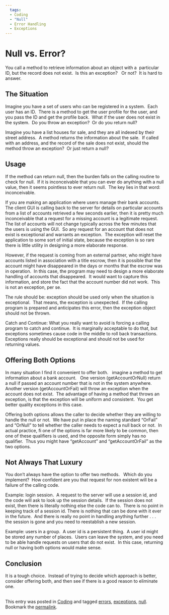 ```yaml
---
  tags:
  - Coding
  - "Null"
  - Error Handling
  - Exceptions
---
```

#  Null vs. Error?

You call a method to retrieve information about an object with a  particular ID, but the record does not exist.  Is this an exception?   Or not?  It is hard to answer.

## The Situation

Imagine you have a set of users who can be registered in a system.  Each user has an ID.  There is a method to get the user profile for the user, and you pass the ID and get the profile back.  What if the user does not exist in the system.  Do you throw an exception?  Or do you return null? 

Imagine you have a list houses for sale, and they are all indexed by their street address.  A method returns the information about the sale.  If called with an address, and the record of the sale does not exist, should the method throw an exception?  Or just return a null?

## Usage

If the method can return null, then the burden falls on the calling routine to check for null.  If it is inconceivable that you can ever do anything with a null value, then it seems pointless to ever return null.  The key lies in that word: inconceivable. 

If you are making an application where users manage their bank accounts.  The client GUI is calling back to the server for details on particular accounts from a list of accounts retrieved a few seconds earlier, then it is pretty much inconceivable that a request for a missing account is a legitimate request.  The list of accounts will not change typically across the few minutes that the users is using the GUI.  So any request for an account that does not exist is exceptional and warrants an exception.  The exception will reset the application to some sort of initial state, because the exception is so rare there is little utility in designing a more elaborate response. 

However, if the request is coming from an external partner, who might have accounts listed in association with a title escrow, then it is possible that the account might have disappeared in the days or months that the escrow was in operation.  In this case, the program may need to design a more elaborate handling of accounts that disappeared.  It would want to capture this information, and store the fact that the account number did not work.  This is not an exception, per se. 

The rule should be: exception should be used only when the situation is exceptional.  That means, the exception is unexpected.  If the calling program is prepared and anticipates this error, then the exception object should not be thrown. 

Catch and Continue: What you really want to avoid is forcing a calling program to catch and continue.  It is marginally acceptable to do that, but exceptions sometimes cause code in the middle to roll back transactions.  Exceptions really should be exceptional and should not be used for returning values.

## Offering Both Options

In many situation I find it convenient to offer both.   imagine a method to get information about a bank account.   One version (getAccountOrNull) return a null if passed an account number that is not in the system anywhere. Another version (getAccountOrFail) will throw an exception when the account does not exist.  The advantage of having a method that throws an exception, is that the exception will be uniform and consistent.  You get better quality exceptions in this case. 

Offering both options allows the caller to decide whether they are willing to handle the null or not.  We have put in place the naming standard “OrFail” and “OrNull” to tell whether the caller needs to expect a null back or not.  In actual practice, fi one of the options is far more likely to be common, then one of these qualifiers is used, and the opposite form simply has no qualifier.  Thus you might have “getAccount” and “getAccountOrFail” as the two options.

## Not Always That Luxury

You don’t always have the option to offer two methods.   Which do you implement?  How confident are you that request for non existent will be a failure of the calling code. 

Example: login session.  A request to the server will use a session id, and the code will ask to look up the session details.  If the session does not exist, then there is literally nothing else the code can to.  There is no point in keeping track of a session id. There is nothing that can be done with it ever in the future.  And there is really no point in handling anything further . . . the session is gone and you need to reestablish a new session. 

Example: users in a group.  A user id is a persistent thing.  A user id might be stored any number of places.  Users can leave the system, and you need to be able handle requests on users that do not exist.  In this case, returning null or having both options would make sense.

## Conclusion

It is a tough choice.  Instead of trying to decide which approach is better, consider offering both, and then see if there is a good reason to eliminate one.  
 

This entry was posted in [Coding](https://agiletribe.purplehillsbooks.com/category/coding/) and tagged [errors](https://agiletribe.purplehillsbooks.com/tag/errors/), [exceptions](https://agiletribe.purplehillsbooks.com/tag/exceptions/), [null](https://agiletribe.purplehillsbooks.com/tag/null/). Bookmark the [permalink](https://agiletribe.purplehillsbooks.com/2017/06/29/is-non-existence-an-error/ "Permalink to Is Non-existence an Error?").